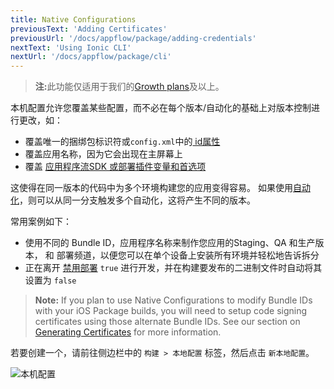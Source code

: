 ```yaml
---
title: Native Configurations
previousText: 'Adding Certificates'
previousUrl: '/docs/appflow/package/adding-credentials'
nextText: 'Using Ionic CLI'
nextUrl: '/docs/appflow/package/cli'
---
```


<blockquote>
  <p><b>注:</b>此功能仅适用于我们的<a href="/pricing">Growth plans</a>及以上。</p>
</blockquote>

本机配置允许您覆盖某些配置，而不必在每个版本/自动化的基础上对版本控制进行更改，如：

* 覆盖唯一的捆绑包标识符或` config.xml `中的[ id属性](https://cordova.apache.org/docs/en/latest/config_ref/#widget)
* 覆盖应用名称，因为它会出现在主屏幕上
* 覆盖 [应用程序流SDK 或部署插件变量和首选项](/docs/appflow/deploy/api#plugin-variables)

这使得在同一版本的代码中为多个环境构建您的应用变得容易。 如果使用[自动化](/docs/appflow/automation/intro)，则可以从同一分支触发多个自动化，这将产生不同的版本。

常用案例如下：

* 使用不同的 Bundle ID，应用程序名称来制作您应用的Staging、QA 和生产版本， 和 部署频道，以便您可以在单个设备上安装所有环境并轻松地告诉拆分
* 正在离开 [禁用部署](/docs/appflow/deploy/api#disabledeploy) `true` 进行开发，并在构建要发布的二进制文件时自动将其设置为 `false`

<blockquote>
  <b>Note:</b> If you plan to use Native Configurations to modify Bundle IDs with your iOS Package builds, you will need to setup code signing certificates using those alternate Bundle IDs. See our section on <a href="/docs/appflow/package/credentials">Generating Certificates</a> for more information.
</blockquote>

若要创建一个，请前往侧边栏中的 `构建 > 本地配置` 标签，然后点击 `新本地配置`。

![本机配置](/docs/assets/img/appflow/ss-native-configs.png)